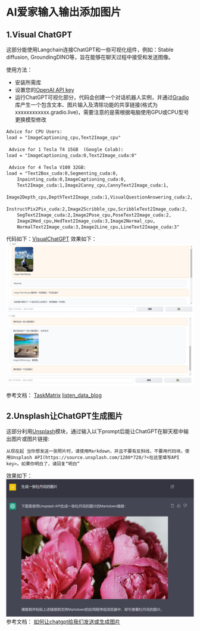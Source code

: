 # AI爱家输入输出添加图片

## 1.Visual ChatGPT
这部分能使用Langchain连接ChatGPT和一些可视化组件，例如：Stable diffusion, GroundingDINO等，旨在能够在聊天过程中接受和发送图像。

使用方法：
- 安装所需库
- 设置您的[OpenAI API key](https://platform.openai.com/account/api-keys)
- 运行ChatGPT可视化部分，代码会创建一个对话机器人实例，并通过[Gradio](https://gradio.app/)库产生一个包含文本、图片输入及清除功能的共享链接(格式为xxxxxxxxxxxx.gradio.live)，需要注意的是需根据电脑使用GPU或CPU型号更换模型修改
```
Advice for CPU Users:
load = "ImageCaptioning_cpu,Text2Image_cpu"

 Advice for 1 Tesla T4 15GB  (Google Colab):                       
load = "ImageCaptioning_cuda:0,Text2Image_cuda:0"
                                
 Advice for 4 Tesla V100 32GB:                            
load = "Text2Box_cuda:0,Segmenting_cuda:0,
    Inpainting_cuda:0,ImageCaptioning_cuda:0,
    Text2Image_cuda:1,Image2Canny_cpu,CannyText2Image_cuda:1,
    Image2Depth_cpu,DepthText2Image_cuda:1,VisualQuestionAnswering_cuda:2,
    InstructPix2Pix_cuda:2,Image2Scribble_cpu,ScribbleText2Image_cuda:2,
    SegText2Image_cuda:2,Image2Pose_cpu,PoseText2Image_cuda:2,
    Image2Hed_cpu,HedText2Image_cuda:3,Image2Normal_cpu,
    NormalText2Image_cuda:3,Image2Line_cpu,LineText2Image_cuda:3"
```

代码如下：[VisualChatGPT](VisualChatGPT.ipynb)
效果如下：
![interface image1](example1.JPG)
![interface image2](example2.JPG)

参考文档：
[TaskMatrix](https://github.com/microsoft/TaskMatrix)
[listen_data_blog](https://www.listendata.com/2023/03/complete-guide-to-visual-chatgpt.html#id-d832be)

## 2.Unsplash让ChatGPT生成图片
这部分利用[Unsplash](https://unsplash.com/documentation)模块，通过输入以下prompt后能让ChatGPT在聊天框中输出图片或图片链接:
```
从现在起 当你想发送一张照片时，请使用Markdown，并且不要有反斜线，不要用代码块。使用Unsplash API(https://source.unsplash.com/1280*720/?<在这里填写API key>。如果你明白了，请回复“明白”
```
效果如下：
![Example Image](example3.JPG)
参考文档：
[如何让chatgpt给我们发送或生成图片](https://zhuanlan.zhihu.com/p/607465592)
